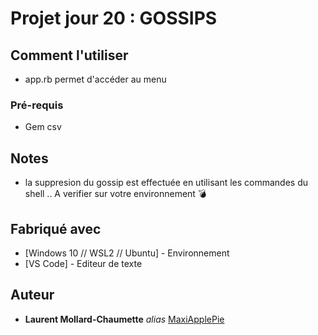 # Projet jour 20 : GOSSIPS


## Comment l'utiliser

 - app.rb permet d'accéder au menu


### Pré-requis

- Gem csv


## Notes

- la suppresion du gossip est effectuée en utilisant les commandes du shell .. A verifier sur votre environnement 💣


## Fabriqué avec

* [Windows 10 // WSL2 // Ubuntu] - Environnement
* [VS Code] - Editeur de texte


## Auteur

* **Laurent Mollard-Chaumette** _alias_ [MaxiApplePie](https://github.com/MaxiApplePie)